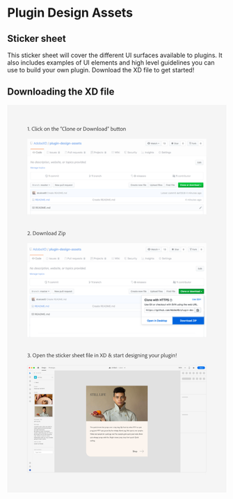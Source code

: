 # Plugin Design Assets

## Sticker sheet

This sticker sheet will cover the different UI surfaces available to plugins. It also includes examples of UI elements and high level guidelines you can use to build your own plugin. Download the XD file to get started!

## Downloading the XD file 

![Download example](/images/Github_download_XD_file.jpg)



